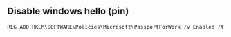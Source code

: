 ## Disable windows hello (pin)
``` powershell
REG ADD HKLM\SOFTWARE\Policies\Microsoft\PassportForWork /v Enabled /t REG_DWORD /d 0 /f
```
